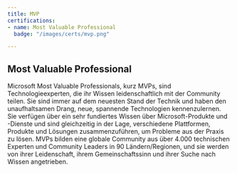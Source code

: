 ```yaml
---
title: MVP
certifications:
- name: Most Valuable Professional
  badge: "/images/certs/mvp.png"

---
```

## Most Valuable Professional

Microsoft Most Valuable Professionals, kurz MVPs, sind Technologieexperten, die ihr Wissen leidenschaftlich mit der Community teilen. Sie sind immer auf dem neuesten Stand der Technik und haben den unaufhaltsamen Drang, neue, spannende Technologien kennenzulernen. Sie verfügen über ein sehr fundiertes Wissen über Microsoft-Produkte und -Dienste und sind gleichzeitig in der Lage, verschiedene Plattformen, Produkte und Lösungen zusammenzuführen, um Probleme aus der Praxis zu lösen. MVPs bilden eine globale Community aus über 4.000 technischen Experten und Community Leaders in 90 Ländern/Regionen, und sie werden von ihrer Leidenschaft, ihrem Gemeinschaftssinn und ihrer Suche nach Wissen angetrieben.